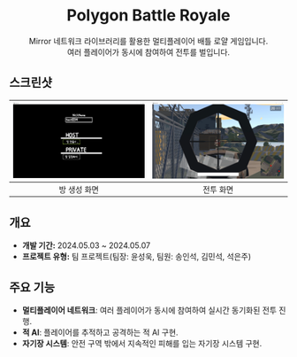 <div align="center">
<h1>Polygon Battle Royale</h1>
Mirror 네트워크 라이브러리를 활용한 멀티플레이어 배틀 로얄 게임입니다.<br>
여러 플레이어가 동시에 참여하여 전투를 벌입니다.
</div>

## 스크린샷
<div align="center">

| ![로비 화면](Images/Room.png) | ![전투 화면](Images/Battle.png) |
|:---:|:---:|
| 방 생성 화면 | 전투 화면 |

</div>

## 개요
- **개발 기간:** 2024.05.03 ~ 2024.05.07
- **프로젝트 유형:** 팀 프로젝트(팀장: 윤성욱, 팀원: 송인석, 김민석, 석은주)

## 주요 기능
- **멀티플레이어 네트워크**: 여러 플레이어가 동시에 참여하여 실시간 동기화된 전투 진행.
- **적 AI**: 플레이어를 추적하고 공격하는 적 AI 구현.
- **자기장 시스템**: 안전 구역 밖에서 지속적인 피해를 입는 자기장 시스템 구현.
